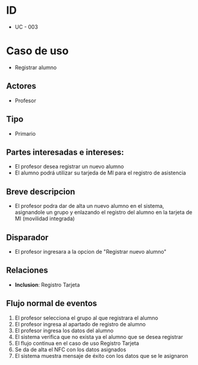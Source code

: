 # ID
- UC - 003
  
# Caso de uso
 * Registrar alumno
   
## Actores
 * Profesor
    
## Tipo 
 * Primario
   
## Partes interesadas e intereses:
- El profesor desea registrar un nuevo alumno 
- El alumno podrá utilizar su tarjeda de MI para el registro de asistencia
  
## Breve descripcion
- El profesor podra dar de alta un nuevo alumno en el sistema, asignandole un grupo y enlazando el registro del alumno en la tarjeta de MI (movilidad integrada)

## Disparador
- El profesor ingresara a la opcion de "Registrar nuevo alumno"

## Relaciones
- **Inclusion**: Registro Tarjeta

## Flujo normal de eventos
1. El profesor selecciona el grupo al que registrara el alumno
2. El profesor ingresa al apartado de registro de alumno
3. El profesor ingresa los datos del alumno
4. El sistema verifica que no exista ya el alumno que se desea registrar
5. El flujo continua en el caso de uso Registro Tarjeta
6. Se da de alta el NFC con los datos asignados
7. El sistema muestra mensaje de éxito con los datos que se le asignaron

